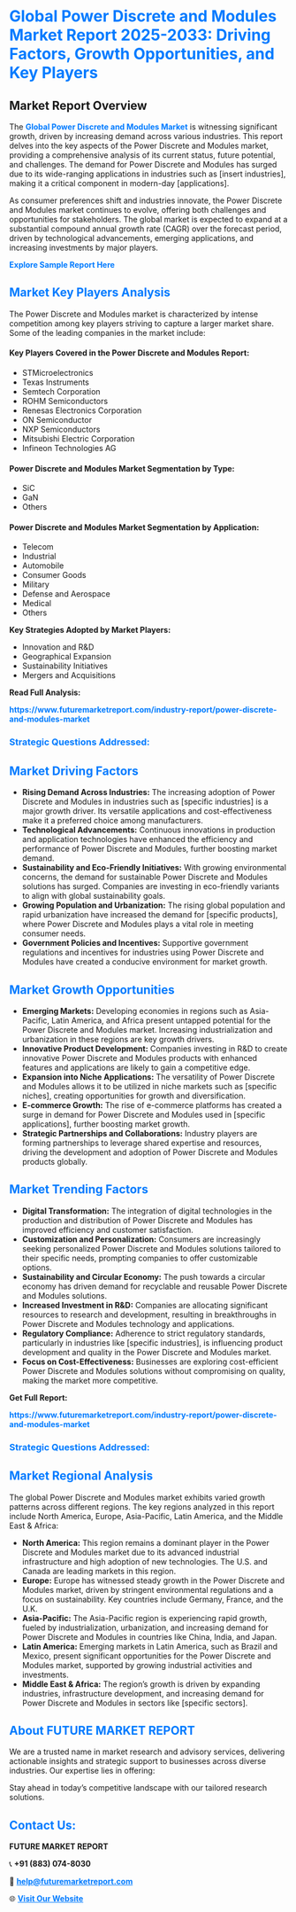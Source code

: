 <h1 style="color: #007BFF;">Global Power Discrete and Modules Market Report 2025-2033: Driving Factors, Growth Opportunities, and Key Players</h1>

<section id="overview">
<h2>Market Report Overview</h2>
<p>The <a href="https://www.futuremarketreport.com/industry-report/power-discrete-and-modules-market" style="color: #007BFF; text-decoration: none;"><strong>Global Power Discrete and Modules Market</strong></a> is witnessing significant growth, driven by increasing demand across various industries. This report delves into the key aspects of the Power Discrete and Modules market, providing a comprehensive analysis of its current status, future potential, and challenges. The demand for Power Discrete and Modules has surged due to its wide-ranging applications in industries such as [insert industries], making it a critical component in modern-day [applications].</p>
<p>As consumer preferences shift and industries innovate, the Power Discrete and Modules market continues to evolve, offering both challenges and opportunities for stakeholders. The global market is expected to expand at a substantial compound annual growth rate (CAGR) over the forecast period, driven by technological advancements, emerging applications, and increasing investments by major players.</p>
</section>

<section id="overview">
<p><a href="https://www.futuremarketreport.com/request-sample/reportId=43316" style="color: #007BFF; text-decoration: none;"><strong>Explore Sample Report Here</strong></a></p>
</section>

<section id="key-players">
<h2 style="color: #007BFF;">Market Key Players Analysis</h2>
<p>The Power Discrete and Modules market is characterized by intense competition among key players striving to capture a larger market share. Some of the leading companies in the market include:</p>
<h4>Key Players Covered in the Power Discrete and Modules Report:</h4>
<ul><li>STMicroelectronics</li><li>Texas Instruments</li><li>Semtech Corporation</li><li>ROHM Semiconductors</li><li>Renesas Electronics Corporation</li><li>ON Semiconductor</li><li>NXP Semiconductors</li><li>Mitsubishi Electric Corporation</li><li>Infineon Technologies AG</li></ul>
<h4>Power Discrete and Modules Market Segmentation by Type:</h4>
<ul><li>SiC</li><li>GaN</li><li>Others</li></ul>

<h4>Power Discrete and Modules Market Segmentation by Application:</h4>
<ul><li>Telecom</li><li>Industrial</li><li>Automobile</li><li>Consumer Goods</li><li>Military</li><li>Defense and Aerospace</li><li>Medical</li><li>Others</li></ul>
<p><strong>Key Strategies Adopted by Market Players:</strong></p>
<ul>
<li>Innovation and R&D</li>
<li>Geographical Expansion</li>
<li>Sustainability Initiatives</li>
<li>Mergers and Acquisitions</li>
</ul>
</section>

<section>
<p><strong>Read Full Analysis: </strong></p><a href="https://www.futuremarketreport.com/industry-report/power-discrete-and-modules-market" style="color: #007BFF; text-decoration: none;"><strong>https://www.futuremarketreport.com/industry-report/power-discrete-and-modules-market</strong></a>
<h3 style="color: #007BFF;">Strategic Questions Addressed:</h3>
</section>

<section id="driving-factors">
<h2 style="color: #007BFF;">Market Driving Factors</h2>
<ul>
<li><strong>Rising Demand Across Industries:</strong> The increasing adoption of Power Discrete and Modules in industries such as [specific industries] is a major growth driver. Its versatile applications and cost-effectiveness make it a preferred choice among manufacturers.</li>
<li><strong>Technological Advancements:</strong> Continuous innovations in production and application technologies have enhanced the efficiency and performance of Power Discrete and Modules, further boosting market demand.</li>
<li><strong>Sustainability and Eco-Friendly Initiatives:</strong> With growing environmental concerns, the demand for sustainable Power Discrete and Modules solutions has surged. Companies are investing in eco-friendly variants to align with global sustainability goals.</li>
<li><strong>Growing Population and Urbanization:</strong> The rising global population and rapid urbanization have increased the demand for [specific products], where Power Discrete and Modules plays a vital role in meeting consumer needs.</li>
<li><strong>Government Policies and Incentives:</strong> Supportive government regulations and incentives for industries using Power Discrete and Modules have created a conducive environment for market growth.</li>
</ul>
</section>

<section id="growth-opportunities">
<h2 style="color: #007BFF;">Market Growth Opportunities</h2>
<ul>
<li><strong>Emerging Markets:</strong> Developing economies in regions such as Asia-Pacific, Latin America, and Africa present untapped potential for the Power Discrete and Modules market. Increasing industrialization and urbanization in these regions are key growth drivers.</li>
<li><strong>Innovative Product Development:</strong> Companies investing in R&D to create innovative Power Discrete and Modules products with enhanced features and applications are likely to gain a competitive edge.</li>
<li><strong>Expansion into Niche Applications:</strong> The versatility of Power Discrete and Modules allows it to be utilized in niche markets such as [specific niches], creating opportunities for growth and diversification.</li>
<li><strong>E-commerce Growth:</strong> The rise of e-commerce platforms has created a surge in demand for Power Discrete and Modules used in [specific applications], further boosting market growth.</li>
<li><strong>Strategic Partnerships and Collaborations:</strong> Industry players are forming partnerships to leverage shared expertise and resources, driving the development and adoption of Power Discrete and Modules products globally.</li>
</ul>
</section>

<section id="trending-factors">
<h2 style="color: #007BFF;">Market Trending Factors</h2>
<ul>
<li><strong>Digital Transformation:</strong> The integration of digital technologies in the production and distribution of Power Discrete and Modules has improved efficiency and customer satisfaction.</li>
<li><strong>Customization and Personalization:</strong> Consumers are increasingly seeking personalized Power Discrete and Modules solutions tailored to their specific needs, prompting companies to offer customizable options.</li>
<li><strong>Sustainability and Circular Economy:</strong> The push towards a circular economy has driven demand for recyclable and reusable Power Discrete and Modules solutions.</li>
<li><strong>Increased Investment in R&D:</strong> Companies are allocating significant resources to research and development, resulting in breakthroughs in Power Discrete and Modules technology and applications.</li>
<li><strong>Regulatory Compliance:</strong> Adherence to strict regulatory standards, particularly in industries like [specific industries], is influencing product development and quality in the Power Discrete and Modules market.</li>
<li><strong>Focus on Cost-Effectiveness:</strong> Businesses are exploring cost-efficient Power Discrete and Modules solutions without compromising on quality, making the market more competitive.</li>
</ul>
</section>

<section>
<p><strong>Get Full Report: </strong></p><a href="https://www.futuremarketreport.com/industry-report/power-discrete-and-modules-market" style="color: #007BFF; text-decoration: none;"><strong>https://www.futuremarketreport.com/industry-report/power-discrete-and-modules-market</strong></a>
<h3 style="color: #007BFF;">Strategic Questions Addressed:</h3>
</section>


<section id="regional-analysis">
<h2 style="color: #007BFF;">Market Regional Analysis</h2>
<p>The global Power Discrete and Modules market exhibits varied growth patterns across different regions. The key regions analyzed in this report include North America, Europe, Asia-Pacific, Latin America, and the Middle East & Africa:</p>
<ul>
<li><strong>North America:</strong> This region remains a dominant player in the Power Discrete and Modules market due to its advanced industrial infrastructure and high adoption of new technologies. The U.S. and Canada are leading markets in this region.</li>
<li><strong>Europe:</strong> Europe has witnessed steady growth in the Power Discrete and Modules market, driven by stringent environmental regulations and a focus on sustainability. Key countries include Germany, France, and the U.K.</li>
<li><strong>Asia-Pacific:</strong> The Asia-Pacific region is experiencing rapid growth, fueled by industrialization, urbanization, and increasing demand for Power Discrete and Modules in countries like China, India, and Japan.</li>
<li><strong>Latin America:</strong> Emerging markets in Latin America, such as Brazil and Mexico, present significant opportunities for the Power Discrete and Modules market, supported by growing industrial activities and investments.</li>
<li><strong>Middle East & Africa:</strong> The region’s growth is driven by expanding industries, infrastructure development, and increasing demand for Power Discrete and Modules in sectors like [specific sectors].</li>
</ul>
</section>

<footer>
<h2 style="color: #007BFF;">About FUTURE MARKET REPORT</h2>
<p>We are a trusted name in market research and advisory services, delivering actionable insights and strategic support to businesses across diverse industries. Our expertise lies in offering:</p>

<p>Stay ahead in today’s competitive landscape with our tailored research solutions.</p>

<h2 style="color: #007BFF;">Contact Us:</h2>
<p><strong>FUTURE MARKET REPORT</strong></p>
<p>📞 <strong>+91 (883) 074-8030</strong></p>
<p>📧 <strong><a href="mailto:help@futuremarketreport.com" style="color: #007BFF;">help@futuremarketreport.com</a></strong></p>
<p>🌐 <strong><a href="https://www.futuremarketreport.com/" style="color: #007BFF;">Visit Our Website</a></strong></p>
</footer>